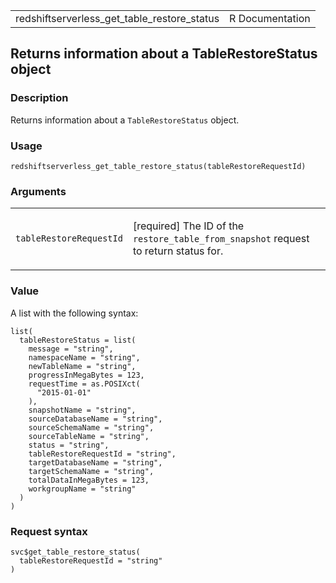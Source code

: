 <table style="width: 100%;">
<tbody>
<tr class="odd">
<td>redshiftserverless_get_table_restore_status</td>
<td style="text-align: right;">R Documentation</td>
</tr>
</tbody>
</table>

## Returns information about a TableRestoreStatus object

### Description

Returns information about a `TableRestoreStatus` object.

### Usage

    redshiftserverless_get_table_restore_status(tableRestoreRequestId)

### Arguments

<table>
<colgroup>
<col style="width: 35%" />
<col style="width: 65%" />
</colgroup>
<tbody>
<tr class="odd">
<td><code
id="redshiftserverless_get_table_restore_status_:_tableRestoreRequestId">tableRestoreRequestId</code></td>
<td><p>[required] The ID of the <code>restore_table_from_snapshot</code>
request to return status for.</p></td>
</tr>
</tbody>
</table>

### Value

A list with the following syntax:

    list(
      tableRestoreStatus = list(
        message = "string",
        namespaceName = "string",
        newTableName = "string",
        progressInMegaBytes = 123,
        requestTime = as.POSIXct(
          "2015-01-01"
        ),
        snapshotName = "string",
        sourceDatabaseName = "string",
        sourceSchemaName = "string",
        sourceTableName = "string",
        status = "string",
        tableRestoreRequestId = "string",
        targetDatabaseName = "string",
        targetSchemaName = "string",
        totalDataInMegaBytes = 123,
        workgroupName = "string"
      )
    )

### Request syntax

    svc$get_table_restore_status(
      tableRestoreRequestId = "string"
    )
